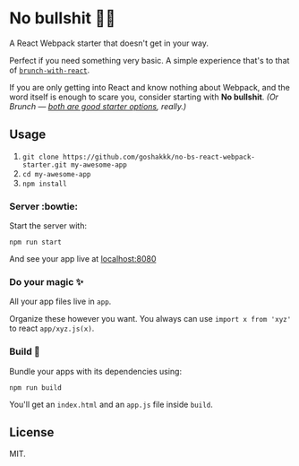 # No bullshit :no_good::shit:

A React Webpack starter that doesn't get in your way.

Perfect if you need something very basic.
A simple experience that's to that of [`brunch-with-react`](http://github.com/brunch/with-react).

If you are only getting into React and know nothing about Webpack, and the word itself is enough to scare you, consider starting with **No bullshit**.
*(Or Brunch — [both are good starter options](http://goshakkk.name/you-dont-need-learn-webpack-first-with-react/), really.)*

## Usage

1. `git clone https://github.com/goshakkk/no-bs-react-webpack-starter.git my-awesome-app`
2. `cd my-awesome-app`
3. `npm install`

### Server :bowtie:

Start the server with:

```
npm run start
```

And see your app live at [localhost:8080](http://localhost:8080)

### Do your magic :sparkles:

All your app files live in `app`.

Organize these however you want. You always can use `import x from 'xyz'` to react `app/xyz.js(x)`.

### Build :construction_worker:

Bundle your apps with its dependencies using:

```
npm run build
```

You'll get an `index.html` and an `app.js` file inside `build`.

## License

MIT.
